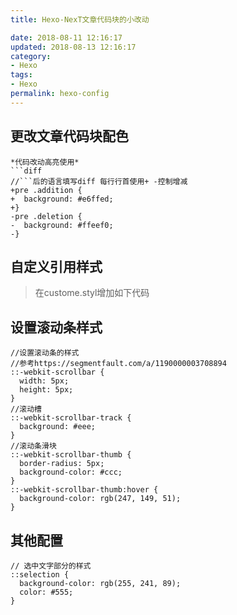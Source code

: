 ```yaml
---
title: Hexo-NexT文章代码块的小改动

date: 2018-08-11 12:16:17
updated: 2018-08-13 12:16:17
category:
- Hexo
tags:
- Hexo
permalink: hexo-config
---
```


## 更改文章代码块配色
```
*代码改动高亮使用*
​```diff
//```后的语言填写diff 每行行首使用+ -控制增减
+pre .addition {
+  background: #e6ffed;
+}
-pre .deletion {
-  background: #ffeef0;
-}
```
<!-- more -->
## 自定义引用样式
>在custome.styl增加如下代码

## 设置滚动条样式
```styl 文件位置 ~themes\next\source\css\_custom\custom.styl https://github.com 点击下载我的custom.styl文件
//设置滚动条的样式
//参考https://segmentfault.com/a/1190000003708894
::-webkit-scrollbar {
  width: 5px;
  height: 5px;
}
//滚动槽
::-webkit-scrollbar-track {
  background: #eee;
}
//滚动条滑块
::-webkit-scrollbar-thumb {
  border-radius: 5px;
  background-color: #ccc;
}
::-webkit-scrollbar-thumb:hover {
  background-color: rgb(247, 149, 51);
}
```
## 其他配置
```styl 文件位置 ~themes\next\source\css\_custom\custom.styl https://github.com 点击下载我的custom.styl文件
// 选中文字部分的样式
::selection {
  background-color: rgb(255, 241, 89);
  color: #555;
}
```
